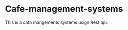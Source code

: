 # Cafe-management-systems

This is a cafa mangements systems usign Rest api.

<!-- I extencively used flask to create this procjet 

read this 
https://flask-rest-api.readthedocs.io/en/stable/openapi.html

https://flask-smorest.readthedocs.io/en/latest/openapi.html

https://flask-smorest.readthedocs.io/en/latest/api_reference.html#id1

-->
